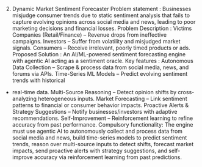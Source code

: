 2. Dynamic Market Sentiment Forecaster
Problem statement : Businesses misjudge consumer trends due to static
sentiment analysis that fails to capture evolving opinions across social
media and news, leading to poor marketing decisions and financial losses.
Problem Description : Victims
Companies (Retail/Finance) – Revenue drops from ineffective campaigns.
Investors – Suffer from volatility and misjudged market signals.
Consumers – Receive irrelevant, poorly timed products or ads.
Proposed Solution : An AI/ML-powered sentiment forecasting engine with
agentic AI acting as a sentiment oracle.
Key features :
Autonomous Data Collection – Scrape & process data from social media,
news, and forums via APIs.
Time-Series ML Models – Predict evolving sentiment trends with historical
+ real-time data.
Multi-Source Reasoning – Detect opinion shifts by cross-analyzing
heterogeneous inputs.
Market Forecasting – Link sentiment patterns to financial or consumer
behavior impacts.
Proactive Alerts & Strategy Suggestions – Notify businesses/investors
with adaptive recommendations.
Self-Improvement – Reinforcement learning to refine accuracy from past
performance.
Compulsory functionality: The engine must use agentic AI to autonomously
collect and process data from social media and news, build time-series
models to predict sentiment trends, reason over multi-source inputs to
detect shifts, forecast market impacts, send proactive alerts with strategy
suggestions, and self-improve accuracy via reinforcement learning from
past predictions.


